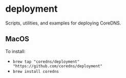 # deployment
Scripts, utilities, and examples for deploying CoreDNS.


## MacOS
 To install:
  - `brew tap "coredns/deployment" "https://github.com/coredns/deployment"`
  - `brew install coredns`

